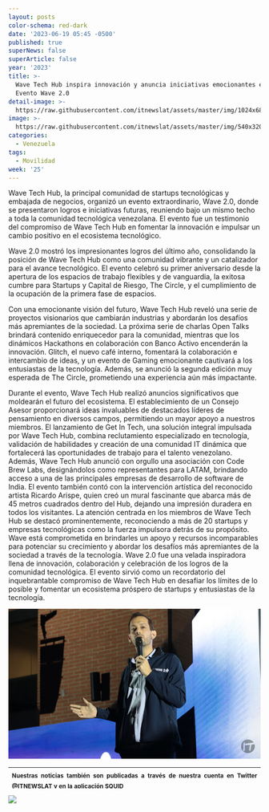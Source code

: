 ```yaml
---
layout: posts
color-schema: red-dark
date: '2023-06-19 05:45 -0500'
published: true
superNews: false
superArticle: false
year: '2023'
title: >-
  Wave Tech Hub inspira innovación y anuncia iniciativas emocionantes en el
  Evento Wave 2.0
detail-image: >-
  https://raw.githubusercontent.com/itnewslat/assets/master/img/1024x680/wave-2.0-g.jpg
image: >-
  https://raw.githubusercontent.com/itnewslat/assets/master/img/540x320/wave-2.0-p.jpg
categories:
  - Venezuela
tags:
  - Movilidad
week: '25'
---
```

Wave Tech Hub, la principal comunidad de startups tecnológicas y embajada de negocios, organizó un evento extraordinario, Wave 2.0, donde se presentaron logros e iniciativas futuras, reuniendo bajo un mismo techo a toda la comunidad tecnológica venezolana. El evento fue un testimonio del compromiso de Wave Tech Hub en fomentar la innovación e impulsar un cambio positivo en el ecosistema tecnológico. 

Wave 2.0 mostró los impresionantes logros del último año, consolidando la posición de Wave Tech Hub como una comunidad vibrante y un catalizador para el avance tecnológico. El evento celebró su primer aniversario desde la apertura de los espacios de trabajo flexibles y de vanguardia, la exitosa cumbre para Startups y Capital de Riesgo, The Circle, y el cumplimiento de la ocupación de la primera fase de espacios.

Con una emocionante visión del futuro, Wave Tech Hub reveló una serie de proyectos visionarios que cambiarán industrias y abordarán los desafíos más apremiantes de la sociedad. La próxima serie de charlas Open Talks brindará contenido enriquecedor para la comunidad, mientras que los dinámicos Hackathons en colaboración con Banco Activo encenderán la innovación. Glitch, el nuevo café interno, fomentará la colaboración e intercambio de ideas, y un evento de Gaming emocionante cautivará a los entusiastas de la tecnología. Además, se anunció la segunda edición muy esperada de The Circle, prometiendo una experiencia aún más impactante.

Durante el evento, Wave Tech Hub realizó anuncios significativos que moldearán el futuro del ecosistema. El establecimiento de un Consejo Asesor proporcionará ideas invaluables de destacados líderes de pensamiento en diversos campos, permitiendo un mayor apoyo a nuestros miembros. El lanzamiento de Get In Tech, una solución integral impulsada por Wave Tech Hub, combina reclutamiento especializado en tecnología, validación de habilidades y creación de una comunidad IT dinámica que fortalecerá las oportunidades de trabajo para el talento venezolano. Además, Wave Tech Hub anunció con orgullo una asociación con Code Brew Labs, designándolos como representantes para LATAM, brindando acceso a una de las principales empresas de desarrollo de software de India. El evento también contó con la intervención artística del reconocido artista Ricardo Arispe, quien creó un mural fascinante que abarca más de 45 metros cuadrados dentro del Hub, dejando una impresión duradera en todos los visitantes.
La atención centrada en los miembros de Wave Tech Hub se destacó prominentemente, reconociendo a más de 20 startups y empresas tecnológicas como la fuerza impulsora detrás de su propósito. Wave está comprometida en brindarles un apoyo y recursos incomparables para potenciar su crecimiento y abordar los desafíos más apremiantes de la sociedad a través de la tecnología.
Wave 2.0 fue una velada inspiradora llena de innovación, colaboración y celebración de los logros de la comunidad tecnológica. El evento sirvió como un recordatorio del inquebrantable compromiso de Wave Tech Hub en desafiar los límites de lo posible y fomentar un ecosistema próspero de startups y entusiastas de la tecnología.

![](https://raw.githubusercontent.com/itnewslat/assets/master/img/540x320/wave-2.0-p.jpg)

<table style="height: 42px;" width="569">
<tbody>
<tr>
<td style="text-align: justify;"><sub><strong>Nuestras noticias también son publicadas a través de nuestra cuenta en Twitter <a href="https://twitter.com/itnewslat?lang=es">@ITNEWSLAT</a> y en la aplicación <a href="https://squidapp.co/en/">SQUID</a></strong></sub></td>
</tr>
</tbody>
</table>
<img src="https://tracker.metricool.com/c3po.jpg?hash=56f88a41e39ab42c063cc51676587a04"/>